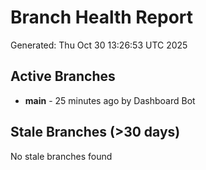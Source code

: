 # Branch Health Report
Generated: Thu Oct 30 13:26:53 UTC 2025

## Active Branches
- **main** - 25 minutes ago by Dashboard Bot

## Stale Branches (>30 days)
No stale branches found
